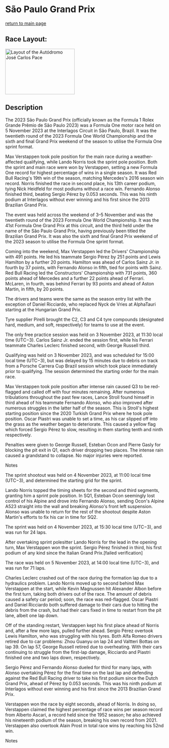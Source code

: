 # São Paulo Grand Prix

[return to main page](./index.md)

## Race Layout: 

 <img alt="Layout of the Autódromo José Carlos Pace" class="mw-file-element" data-file-height="940" data-file-width="1435" decoding="async" height="144" src="//upload.wikimedia.org/wikipedia/commons/thumb/c/cf/Aut%C3%B3dromo_Jos%C3%A9_Carlos_Pace_%28AKA_Interlagos%29_track_map.svg/220px-Aut%C3%B3dromo_Jos%C3%A9_Carlos_Pace_%28AKA_Interlagos%29_track_map.svg.png" srcset="//upload.wikimedia.org/wikipedia/commons/thumb/c/cf/Aut%C3%B3dromo_Jos%C3%A9_Carlos_Pace_%28AKA_Interlagos%29_track_map.svg/330px-Aut%C3%B3dromo_Jos%C3%A9_Carlos_Pace_%28AKA_Interlagos%29_track_map.svg.png 1.5x, //upload.wikimedia.org/wikipedia/commons/thumb/c/cf/Aut%C3%B3dromo_Jos%C3%A9_Carlos_Pace_%28AKA_Interlagos%29_track_map.svg/440px-Aut%C3%B3dromo_Jos%C3%A9_Carlos_Pace_%28AKA_Interlagos%29_track_map.svg.png 2x" width="220"/>

## Description

 

The 2023 São Paulo Grand Prix (officially known as the Formula 1 Rolex Grande Prêmio de São Paulo 2023) was a Formula One motor race held on 5 November 2023 at the Interlagos Circuit in São Paulo, Brazil. It was the twentieth round of the 2023 Formula One World Championship and the sixth and final Grand Prix weekend of the season to utilise the Formula One sprint format. 

Max Verstappen took pole position for the main race during a weather-affected qualifying, while Lando Norris took the sprint pole position. Both the sprint and main race were won by Verstappen, setting a new Formula One record for highest percentage of wins in a single season. It was Red Bull Racing's 19th win of the season, matching Mercedes's 2016 season win record. Norris finished the race in second place, his 13th career podium, tying Nick Heidfeld for most podiums without a race win. Fernando Alonso finished third, beating Sergio Pérez by 0.053 seconds. This was his ninth podium at Interlagos without ever winning and his first since the 2013 Brazilian Grand Prix. 

The event was held across the weekend of 3–5 November and was the twentieth round of the 2023 Formula One World Championship. It was the 41st Formula One Grand Prix at this circuit, and the third held under the name of the São Paulo Grand Prix, having previously been titled the Brazilian Grand Prix. It was also the sixth and final Grand Prix weekend of the 2023 season to utilise the Formula One sprint format. 

Coming into the weekend, Max Verstappen led the Drivers' Championship with 491 points. He led his teammate Sergio Pérez by 251 points and Lewis Hamilton by a further 20 points. Hamilton was ahead of Carlos Sainz Jr. in fourth by 37 points, with Fernando Alonso in fifth, tied for points with Sainz. Red Bull Racing led the Constructors' Championship with 731 points, 360 points ahead of Mercedes and a further 22 points ahead of Ferrari. McLaren, in fourth, was behind Ferrari by 93 points and ahead of Aston Martin, in fifth, by 20 points. 

The drivers and teams were the same as the season entry list with the exception of Daniel Ricciardo, who replaced Nyck de Vries at AlphaTauri starting at the Hungarian Grand Prix. 

Tyre supplier Pirelli brought the C2, C3 and C4 tyre compounds (designated hard, medium, and soft, respectively) for teams to use at the event. 

The only free practice session was held on 3 November 2023, at 11:30 local time (UTC−3). Carlos Sainz Jr. ended the session first, while his Ferrari teammate Charles Leclerc finished second, with George Russell third. 

Qualifying was held on 3 November 2023, and was scheduled for 15:00 local time (UTC−3), but was delayed by 15 minutes due to debris on track from a Porsche Carrera Cup Brazil session which took place immediately prior to qualifying.  The session determined the starting order for the main race. 

Max Verstappen took pole position after intense rain caused Q3 to be red-flagged and called off with four minutes remaining. After numerous tribulations throughout the past few races, Lance Stroll found himself in third ahead of his teammate Fernando Alonso, who also improved after numerous struggles in the latter half of the season. This is Stroll's highest starting position since the 2020 Turkish Grand Prix where he took pole position. Oscar Piastri was unable to set a time, as his car slipped off into the grass as the weather began to deteriorate. This caused a yellow flag which forced Sergio Pérez to slow, resulting in them starting tenth and ninth respectively. 

Penalties were given to George Russell, Esteban Ocon and Pierre Gasly for blocking the pit exit in Q1, each driver dropping two places. The intense rain caused a grandstand to collapse. No major injuries were reported. 

Notes 

The sprint shootout was held on 4 November 2023, at 11:00 local time (UTC−3), and determined the starting grid for the sprint. 

Lando Norris topped the timing sheets for the second and third segments, granting him a sprint pole position. In SQ1, Esteban Ocon seemingly lost control of his Alpine and drove into Fernando Alonso, sending Ocon's Alpine A523 straight into the wall and breaking Alonso's front left suspension. Alonso was unable to return for the rest of the shootout despite Aston Martin's efforts to fix his car in time for SQ2. 

The sprint was held on 4 November 2023, at 15:30 local time (UTC−3), and was run for 24 laps. 

After overtaking sprint polesitter Lando Norris for the lead in the opening turn, Max Verstappen won the sprint. Sergio Pérez finished in third, his first podium of any kind since the Italian Grand Prix.[failed verification] 

The race was held on 5 November 2023, at 14:00 local time (UTC−3), and was run for 71 laps. 

Charles Leclerc crashed out of the race during the formation lap due to a hydraulics problem. Lando Norris moved up to second behind Max Verstappen at the start, while Kevin Magnussen hit Alexander Albon before the first turn, taking both drivers out of the race. The amount of debris caused a safety car period; soon, the race was red-flagged. Oscar Piastri and Daniel Ricciardo both suffered damage to their cars due to hitting the debris from the crash, but had their cars fixed in time to restart from the pit lane, albeit one lap down. 

Off of the standing restart, Verstappen kept his first place ahead of Norris and, after a few more laps, pulled further ahead. Sergio Pérez overtook Lewis Hamilton, who was struggling with his tyres. Both Alfa Romeo drivers retired due to car problems: Zhou Guanyu on lap 24 and Valtteri Bottas on lap 39. On lap 57, George Russell retired due to overheating. With their cars continuing to struggle from the first-lap damage, Ricciardo and Piastri finished one and two laps down, respectively. 

Sergio Pérez and Fernando Alonso dueled for third for many laps, with Alonso overtaking Pérez for the final time on the last lap and defending against the Red Bull Racing driver to take his first podium since the Dutch Grand Prix, ahead of Pérez by 0.053 seconds. This was his ninth podium at Interlagos without ever winning and his first since the 2013 Brazilian Grand Prix. 

Verstappen won the race by eight seconds, ahead of Norris. In doing so, Verstappen claimed the highest percentage of race wins per season record from Alberto Ascari, a record held since the 1952 season; he also achieved his nineteenth podium of the season, breaking his own record from 2021. Verstappen also overtook Alain Prost in total race wins by reaching his 52nd win. 

Notes 

 

